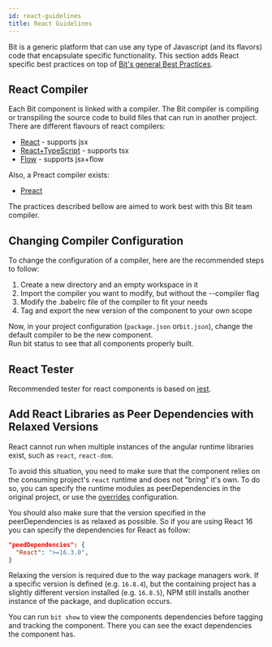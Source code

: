 ```yaml
---
id: react-guidelines
title: React Guidelines
---
```


Bit is a generic platform that can use any type of Javascript (and its flavors) code that encapsulate specific functionality. This section adds React specific best practices on top of [Bit's general Best Practices](/docs/best-practices.html).

## React Compiler

Each Bit component is linked with a compiler. The Bit compiler is compiling or transpiling the source code to build files that can run in another project. There are different flavours of react compilers: 

- [React](https://bit.dev/bit/envs/compilers/react) - supports jsx  
- [React+TypeScript](https://bit.dev/bit/envs/compilers/react-typescript) - supports tsx  
- [Flow](https://bit.dev/bit/envs/compilers/flow) - supports jsx+flow

Also, a Preact compiler exists:

- [Preact](https://bit.dev/bit/envs/compilers/preact)  

The practices described bellow are aimed to work best with this Bit team compiler.  

## Changing Compiler Configuration

To change the configuration of a compiler, here are the recommended steps to follow: 

1) Create a new directory and an empty workspace in it
2) Import the compiler you want to modify, but without the --compiler flag
3) Modify the .babelrc file of the compiler to fit your needs
4) Tag and export the new version of the component to your own scope

Now, in your project configuration (`package.json` or`bit.json`), change the default compiler to be the new component.  
Run bit status to see that all components properly built.  

## React Tester

Recommended tester for react components is based on [jest](https://bit.dev/bit/envs/testers/jest).  

## Add React Libraries as Peer Dependencies with Relaxed Versions

React cannot run when multiple instances of the angular runtime libraries exist, such as `react`, `react-dom`.  

To avoid this situation, you need to make sure that the component relies on the consuming project's `react` runtime and does not "bring" it's own. To do so, you can specify the runtime modules as peerDependencies in the original project, or use the [overrides](/docs/overrides) configuration.  

You should also make sure that the version specified in the peerDependencies is as relaxed as possible. So if you are using React 16 you can specify the dependencies for React as follow:  

```json
"peedDependencies": {
  "React": ">=16.3.0",
}
```

Relaxing the version is required due to the way package managers work.  If a specific version is defined (e.g. `16.8.4`), but the containing project has a slightly different version installed (e.g. `16.8.5`), NPM still installs another instance of the package, and duplication occurs.  

You can run `bit show` to view the components dependencies before tagging and tracking the component. There you can see the exact dependencies the component has.  
